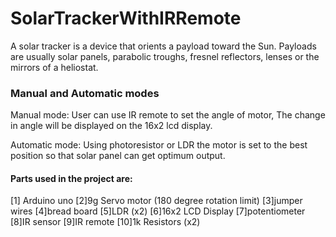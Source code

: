 # SolarTrackerWithIRRemote

A solar tracker is a device that orients a payload toward the Sun. Payloads are usually solar panels, parabolic troughs, fresnel reflectors, lenses or the mirrors of a heliostat.

### Manual and Automatic modes

Manual mode: User can use IR remote to set the angle of motor, The change in angle will be displayed on the 16x2 lcd display. 

Automatic mode: Using photoresistor or LDR the motor is set to the best position so that solar panel can get optimum output.

#### Parts used in the project are:

[1] Arduino uno
[2]9g Servo motor (180 degree rotation limit)
[3]jumper wires 
[4]bread board 
[5]LDR (x2)
[6]16x2 LCD Display
[7]potentiometer 
[8]IR sensor 
[9]IR remote 
[10]1k Resistors (x2)
